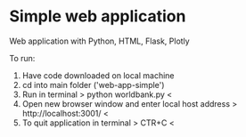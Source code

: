 # Simple web application

Web application with Python, HTML, Flask, Plotly

To run:
1) Have code downloaded on local machine
2) cd into main folder ('web-app-simple')
3) Run in terminal > python worldbank.py <
4) Open new browser window and enter local host address > http://localhost:3001/ <
5) To quit application in terminal > CTR+C <
